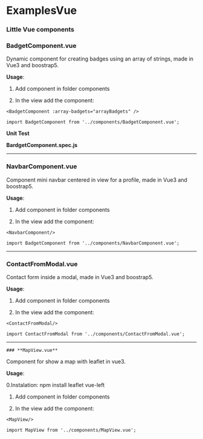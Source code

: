 # ExamplesVue
### Little Vue components 

  ### **BadgetComponent.vue**


  Dynamic component for creating badges using an array of strings, made in Vue3 and boostrap5.
  
  **Usage**: 
  
  1. Add component in folder components
  
  2. In the view add the component:
  
  `<BadgetComponent :array-badgets="arrayBadgets" />`
  
  `import BadgetComponent from '../components/BadgetComponent.vue';`

  **Unit Test** 
  
  **BardgetComponent.spec.js**
  
***

  ### **NavbarComponent.vue**
  

  Component mini navbar centered in view for a profile, made in Vue3 and boostrap5.
  
  **Usage**: 
  
  1. Add component in folder components
  
  2. In the view add the component:
  
  `<NavbarComponent/>`
  
  `import BadgetComponent from '../components/NavbarComponent.vue';`

***
  
  ### **ContactFromModal.vue**
  

  Contact form inside a modal, made in Vue3 and boostrap5.
  
  **Usage**: 
  
  1. Add component in folder components
  
  2. In the view add the component:
  
  `<ContactFromModal/>`
  
  `import ContactFromModal from '../components/ContactFromModal.vue';`

  ***

    ### **MapView.vue**
  

  Component for show a map with leaflet in vue3.
  
  **Usage**: 
  
  0.Instalation: npm install leaflet vue-left
  
  1. Add component in folder components
  
  2. In the view add the component:
  
  `<MapView/>`
  
  `import MapView from '../components/MapView.vue';`
